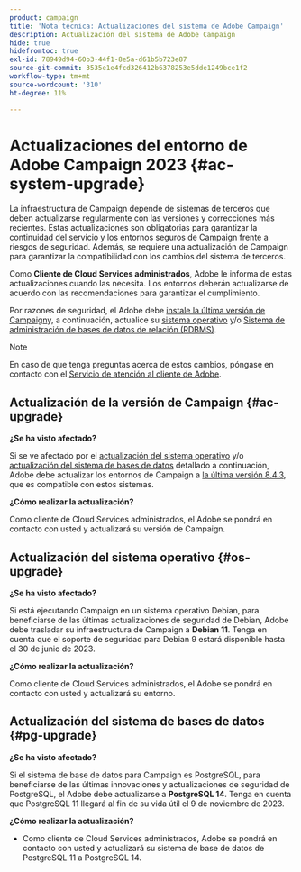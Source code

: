 ```yaml
---
product: campaign
title: 'Nota técnica: Actualizaciones del sistema de Adobe Campaign'
description: Actualización del sistema de Adobe Campaign
hide: true
hidefromtoc: true
exl-id: 78949d94-60b3-44f1-8e5a-d61b5b723e87
source-git-commit: 3535e1e4fcd326412b6378253e5dde1249bce1f2
workflow-type: tm+mt
source-wordcount: '310'
ht-degree: 11%

---
```


# Actualizaciones del entorno de Adobe Campaign 2023 {#ac-system-upgrade}

La infraestructura de Campaign depende de sistemas de terceros que deben actualizarse regularmente con las versiones y correcciones más recientes. Estas actualizaciones son obligatorias para garantizar la continuidad del servicio y los entornos seguros de Campaign frente a riesgos de seguridad. Además, se requiere una actualización de Campaign para garantizar la compatibilidad con los cambios del sistema de terceros.

Como **Cliente de Cloud Services administrados**, Adobe le informa de estas actualizaciones cuando las necesita. Los entornos deberán actualizarse de acuerdo con las recomendaciones para garantizar el cumplimiento.

Por razones de seguridad, el Adobe debe [instale la última versión de Campaign](#ac-upgrade)y, a continuación, actualice su [sistema operativo](#os-upgrade) y/o [Sistema de administración de bases de datos de relación (RDBMS)](#pg-upgrade).

>[!NOTE]
>
>En caso de que tenga preguntas acerca de estos cambios, póngase en contacto con el [Servicio de atención al cliente de Adobe](https://helpx.adobe.com/es/enterprise/admin-guide.html/enterprise/using/support-for-experience-cloud.ug.html).

## Actualización de la versión de Campaign {#ac-upgrade}

**¿Se ha visto afectado?**

Si se ve afectado por el [actualización del sistema operativo](#os-upgrade) y/o [actualización del sistema de bases de datos](#pg-upgrade) detallado a continuación, Adobe debe actualizar los entornos de Campaign a [la última versión 8.4.3](../../v8/start/release-notes.md), que es compatible con estos sistemas.

**¿Cómo realizar la actualización?**

Como cliente de Cloud Services administrados, el Adobe se pondrá en contacto con usted y actualizará su versión de Campaign.

## Actualización del sistema operativo {#os-upgrade}

**¿Se ha visto afectado?**

Si está ejecutando Campaign en un sistema operativo Debian, para beneficiarse de las últimas actualizaciones de seguridad de Debian, Adobe debe trasladar su infraestructura de Campaign a **Debian 11**. Tenga en cuenta que el soporte de seguridad para Debian 9 estará disponible hasta el 30 de junio de 2023.

**¿Cómo realizar la actualización?**

Como cliente de Cloud Services administrados, el Adobe se pondrá en contacto con usted y actualizará su entorno.

## Actualización del sistema de bases de datos {#pg-upgrade}

**¿Se ha visto afectado?**

Si el sistema de base de datos para Campaign es PostgreSQL, para beneficiarse de las últimas innovaciones y actualizaciones de seguridad de PostgreSQL, el Adobe debe actualizarse a **PostgreSQL 14**. Tenga en cuenta que PostgreSQL 11 llegará al fin de su vida útil el 9 de noviembre de 2023.

**¿Cómo realizar la actualización?**

* Como cliente de Cloud Services administrados, Adobe se pondrá en contacto con usted y actualizará su sistema de base de datos de PostgreSQL 11 a PostgreSQL 14.
